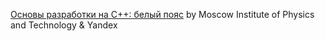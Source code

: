 [Основы разработки на C++: белый пояс](https://www.coursera.org/learn/c-plus-plus-white)
by Moscow Institute of Physics and Technology & Yandex
